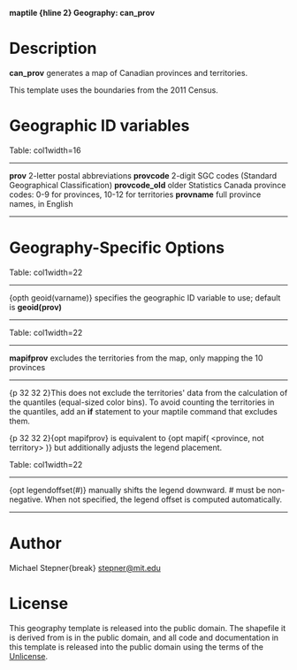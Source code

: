 **maptile {hline 2} Geography: can_prov**

# Description

**can_prov** generates a map of Canadian provinces and territories.

This template uses the boundaries from the 2011 Census.

# Geographic ID variables

Table: col1width=16

----------------   -----------------------------
**prov**           2-letter postal abbreviations
**provcode**       2-digit SGC codes (Standard Geographical Classification)
**provcode_old**   older Statistics Canada province codes: 0-9 for provinces, 10-12 for territories
**provname**       full province names, in English
----------------   -----------------------------

# Geography-Specific Options

Table: col1width=22

---------------------   -----------------------------
{opth geoid(varname)}   specifies the geographic ID variable to use; default is **geoid(prov)**
---------------------   -----------------------------

Table: col1width=22

---------------------   -----------------------------
**mapifprov**           excludes the territories from the map, only mapping the 10 provinces
---------------------   -----------------------------

{p 32 32 2}This does not exclude the territories' data from the calculation of the quantiles (equal-sized color bins). To avoid counting the territories in the quantiles, add an **if** statement to your maptile command that excludes them.

{p 32 32 2}{opt mapifprov} is equivalent to {opt mapif( \<province, not territory\> )} but additionally adjusts the legend placement.

Table: col1width=22

---------------------   -----------------------------
{opt legendoffset(#)}   manually shifts the legend downward. # must be non-negative. When not specified, the legend offset is computed automatically.
---------------------   -----------------------------

# Author

Michael Stepner{break}
stepner@mit.edu

# License

This geography template is released into the public domain.  The shapefile it is derived from is in the public domain, and all code and documentation in this template is released into the public domain using the terms of the [Unlicense](http://unlicense.org/).